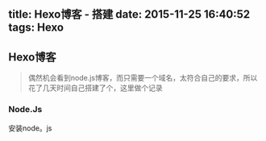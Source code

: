 title: Hexo博客 - 搭建
date: 2015-11-25 16:40:52
tags: Hexo
---
## Hexo博客
<blockquote class="blockquote-center"> 偶然机会看到node.js博客，而只需要一个域名，太符合自己的要求，所以花了几天时间自己搭建了个，这里做个记录</blockquote>


### Node.Js
<!-- more -->
安装node。js